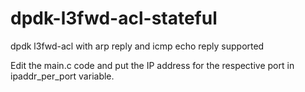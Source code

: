 # dpdk-l3fwd-acl-stateful

dpdk l3fwd-acl with arp reply and icmp echo reply supported

Edit the main.c code and put the IP address for the respective port in ipaddr_per_port variable. 
